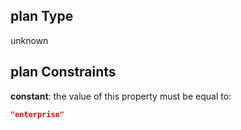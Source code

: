 ## plan Type

unknown

## plan Constraints

**constant**: the value of this property must be equal to:

```json
"enterprise"
```
